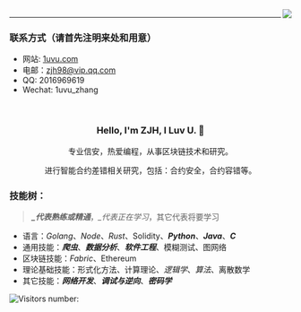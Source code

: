 <!--
**1uvu/1uvu** is a ✨ _special_ ✨ repository because its `README.md` (this file) appears on your GitHub profile.

Here are some ideas to get you started:

- 🔭 I’m currently working on ...
- 🌱 I’m currently learning ...
- 👯 I’m looking to collaborate on ...
- 🤔 I’m looking for help with ...
- 💬 Ask me about ...
- 📫 How to reach me: ...
- 😄 Pronouns: ...
- ⚡ Fun fact: ...


<p align="center">
  <img align="center" src="https://github.com/1uvu/1uvu/raw/master/developer.gif"/>
</p>

--- 
-->


<img align="right" src="https://github-readme-stats.vercel.app/api?username=1uvu&show_icons=true&icon_color=805AD5&text_color=718096&bg_color=ffffff&hide_title=true" />

---

### 联系方式（请首先注明来处和用意）

- 网站: [1uvu.com](https://1uvu.com)
- 电邮：[zjh98@vip.qq.com](mailto://zjh98@vip.qq.com)
- QQ: 2016969619
- Wechat: 1uvu_zhang
<br>
<div align="center">
  <h3>
  Hello, I'm ZJH, I Luv U. 🤘
  </h3>
  <p>
  专业信安，热爱编程，从事区块链技术和研究。 

  进行智能合约差错相关研究，包括：合约安全，合约容错等。
  </p>
 </div>

### 技能树：
> ***_代表熟练或精通***，*_代表正在学习*，其它代表将要学习
- 语言：*Golang*、*Node*、*Rust*、Solidity、***Python***、***Java***、***C***
- 通用技能：***爬虫***、***数据分析***、***软件工程***、模糊测试、图网络
- 区块链技能：*Fabric*、Ethereum
- 理论基础技能：形式化方法、计算理论、*逻辑学*、*算法*、离散数学
- 其它技能：***网络开发***、***调试与逆向***、***密码学***

![Visitors number: ](https://visitor-badge.laobi.icu/badge?page_id=1uvu.1uvu.readme.md)

